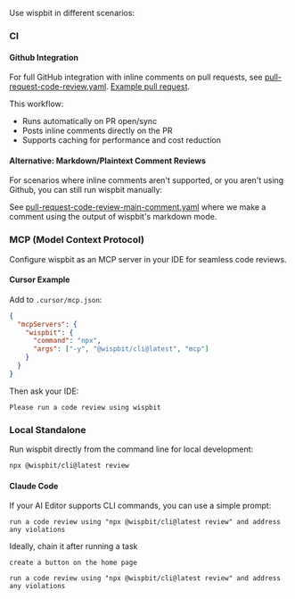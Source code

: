 Use wispbit in different scenarios:

### CI

#### Github Integration

For full GitHub integration with inline comments on pull requests, see [pull-request-code-review.yaml](.github/workflows/pull-request-code-review.yaml). [Example pull request](https://github.com/wispbit-ai/wispbit/pull/3).

This workflow:

- Runs automatically on PR open/sync
- Posts inline comments directly on the PR
- Supports caching for performance and cost reduction

#### Alternative: Markdown/Plaintext Comment Reviews

For scenarios where inline comments aren't supported, or you aren't using Github, you can still run wispbit manually:

See [pull-request-code-review-main-comment.yaml](.github/workflows/pull-request-code-review-main-comment.yaml) where we make a comment using the output of wispbit's markdown mode.

### MCP (Model Context Protocol)

Configure wispbit as an MCP server in your IDE for seamless code reviews.

#### Cursor Example

Add to `.cursor/mcp.json`:

```json
{
  "mcpServers": {
    "wispbit": {
      "command": "npx",
      "args": ["-y", "@wispbit/cli@latest", "mcp"]
    }
  }
}
```

Then ask your IDE:

```text
Please run a code review using wispbit
```

### Local Standalone

Run wispbit directly from the command line for local development:

```bash
npx @wispbit/cli@latest review
```

#### Claude Code

If your AI Editor supports CLI commands, you can use a simple prompt:

```text
run a code review using "npx @wispbit/cli@latest review" and address any violations
```

Ideally, chain it after running a task

```text
create a button on the home page

run a code review using "npx @wispbit/cli@latest review" and address any violations
```
